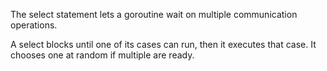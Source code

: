 The select statement lets a goroutine wait on multiple communication operations.

A select blocks until one of its cases can run, then it executes that case. It chooses one at random if multiple are ready.
